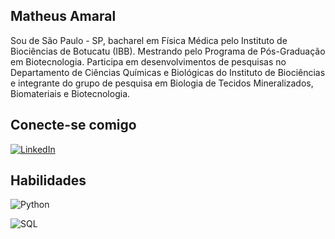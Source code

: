 
## Matheus Amaral

Sou de São Paulo - SP, bacharel em Física Médica pelo Instituto de Biociências de Botucatu (IBB). Mestrando pelo Programa de Pós-Graduação em Biotecnologia. Participa em desenvolvimentos de pesquisas no Departamento de Ciências Químicas e Biológicas do Instituto de Biociências e integrante do grupo de pesquisa em Biologia de Tecidos Mineralizados, Biomateriais e Biotecnologia.

## Conecte-se comigo
[![LinkedIn](https://img.shields.io/badge/LinkedIn-000?style=for-the-badge&logo=linkedin&logoColor=0E76A8)](https://www.linkedin.com/in/maatheusamaral/)

## Habilidades
![Python](https://img.shields.io/badge/Python-000?style=for-the-badge&logo=python)

![SQL](https://img.shields.io/badge/SQL-orange)